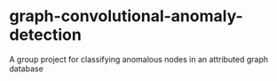 # graph-convolutional-anomaly-detection
A group project for classifying anomalous nodes in an attributed graph database
